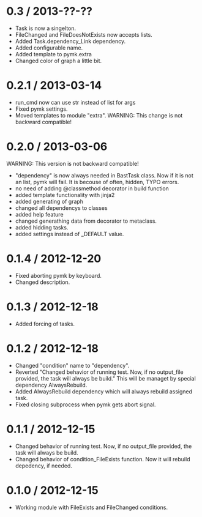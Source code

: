 0.3 / 2013-??-??
================

  * Task is now a singelton.
  * FileChanged and FileDoesNotExists now accepts lists.
  * Added Task.dependency_Link dependency.
  * Added configurable name.
  * Added template to pymk.extra
  * Changed color of graph a little bit.

0.2.1 / 2013-03-14
==================

  * run_cmd now can use str instead of list for args
  * Fixed pymk settings.
  * Moved templates to module "extra".
    WARNING: This change is not backward compatible!

0.2.0 / 2013-03-06
==================
  WARNING: This version is not backward compatible!

  * "dependency" is now always needed in BastTask class. Now if it is not an list,
    pymk will fail. It is becouse of often,  hidden, TYPO errors.
  * no need of adding @classmethod decorator in build function
  * added template functionality with jinja2
  * added generating of graph
  * changed all dependencys to classes
  * added help feature
  * changed generathing data from decorator to metaclass.
  * added hidding tasks.
  * added settings instead of _DEFAULT value.

0.1.4 / 2012-12-20
==================

  * Fixed aborting pymk by keyboard.
  * Changed description.

0.1.3 / 2012-12-18
==================

  * Added forcing of tasks.

0.1.2 / 2012-12-18
==================

  * Changed "condition" name to "dependency".
  * Reverted "Changed behavior of running test. Now, if no output_file provided, the task
    will always be build." This will be managet by special dependency AlwaysRebuild.
  * Added AlwaysRebuild dependency which will always rebuild assigned task.
  * Fixed closing subprocess when pymk gets abort signal.

0.1.1 / 2012-12-15
==================

  * Changed behavior of running test. Now, if no output_file provided, the task
    will always be build.
  * Changed behavior of condition_FileExists function. Now it will rebuild depedency,
    if needed.

0.1.0 / 2012-12-15
==================

  * Working module with FileExists and FileChanged conditions.
